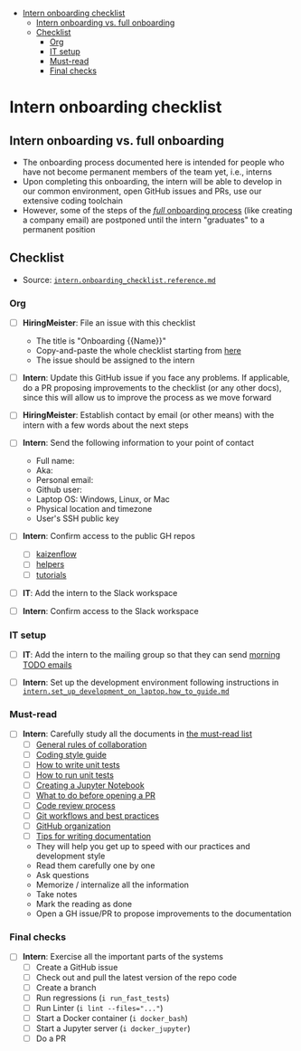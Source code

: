 <!-- toc -->

- [Intern onboarding checklist](#intern-onboarding-checklist)
  * [Intern onboarding vs. full onboarding](#intern-onboarding-vs-full-onboarding)
  * [Checklist](#checklist)
    + [Org](#org)
    + [IT setup](#it-setup)
    + [Must-read](#must-read)
    + [Final checks](#final-checks)

<!-- tocstop -->

# Intern onboarding checklist

## Intern onboarding vs. full onboarding

- The onboarding process documented here is intended for people who have not
  become permanent members of the team yet, i.e., interns
- Upon completing this onboarding, the intern will be able to develop in our
  common environment, open GitHub issues and PRs, use our extensive coding
  toolchain
- However, some of the steps of the
  [_full_ onboarding process](/docs/onboarding/all.onboarding_checklist.reference.md)
  (like creating a company email) are postponed until the intern "graduates" to
  a permanent position

## Checklist

- Source:
  [`intern.onboarding_checklist.reference.md`](/docs/onboarding/intern.onboarding_checklist.reference.md)

### Org

- [ ] **HiringMeister**: File an issue with this checklist
  - The title is "Onboarding {{Name}}"
  - Copy-and-paste the whole checklist starting from [here](#checklist)
  - The issue should be assigned to the intern

- [ ] **Intern**: Update this GitHub issue if you face any problems. If
      applicable, do a PR proposing improvements to the checklist (or any other
      docs), since this will allow us to improve the process as we move forward

- [ ] **HiringMeister**: Establish contact by email (or other means) with the
      intern with a few words about the next steps

- [ ] **Intern**: Send the following information to your point of contact
  - Full name:
  - Aka:
  - Personal email:
  - Github user:
  - Laptop OS: Windows, Linux, or Mac
  - Physical location and timezone
  - User's SSH public key

- [ ] **Intern**: Confirm access to the public GH repos
  - [ ] [kaizenflow](https://github.com/causify-ai/kaizenflow)
  - [ ] [helpers](https://github.com/causify-ai/helpers)
  - [ ] [tutorials](https://github.com/causify-ai/tutorials)

- [ ] **IT**: Add the intern to the Slack workspace

- [ ] **Intern**: Confirm access to the Slack workspace

### IT setup

- [ ] **IT**: Add the intern to the mailing group so that they can send
      [morning TODO emails](/docs/work_organization/all.team_collaboration.how_to_guide.md#morning-todo-email)

- [ ] **Intern**: Set up the development environment following instructions in
      [`intern.set_up_development_on_laptop.how_to_guide.md`](/docs/onboarding/intern.set_up_development_on_laptop.how_to_guide.md)

### Must-read

- [ ] **Intern**: Carefully study all the documents in
      [the must-read list](/docs/onboarding/all.dev_must_read_checklist.reference.md)
  - [ ] [General rules of collaboration](/docs/work_organization/all.team_collaboration.how_to_guide.md)
  - [ ] [Coding style guide](/docs/coding/all.coding_style.how_to_guide.md)
  - [ ] [How to write unit tests](/docs/coding/all.write_unit_tests.how_to_guide.md)
  - [ ] [How to run unit tests](/docs/coding/all.run_unit_tests.how_to_guide.md)
  - [ ] [Creating a Jupyter Notebook](/docs/coding/all.jupyter_notebook.how_to_guide.md)
  - [ ] [What to do before opening a PR](/docs/coding/all.submit_code_for_review.how_to_guide.md)
  - [ ] [Code review process](/docs/coding/all.code_review.how_to_guide.md)
  - [ ] [Git workflows and best practices](/docs/work_tools/git/all.git.how_to_guide.md)
  - [ ] [GitHub organization](/docs/work_organization/all.use_github.how_to_guide.md)
  - [ ] [Tips for writing documentation](/docs/documentation_meta/all.writing_docs.how_to_guide.md)
  - They will help you get up to speed with our practices and development style
  - Read them carefully one by one
  - Ask questions
  - Memorize / internalize all the information
  - Take notes
  - Mark the reading as done
  - Open a GH issue/PR to propose improvements to the documentation

### Final checks

- [ ] **Intern**: Exercise all the important parts of the systems
  - [ ] Create a GitHub issue
  - [ ] Check out and pull the latest version of the repo code
  - [ ] Create a branch
  - [ ] Run regressions (`i run_fast_tests`)
  - [ ] Run Linter (`i lint --files="..."`)
  - [ ] Start a Docker container (`i docker_bash`)
  - [ ] Start a Jupyter server (`i docker_jupyter`)
  - [ ] Do a PR
